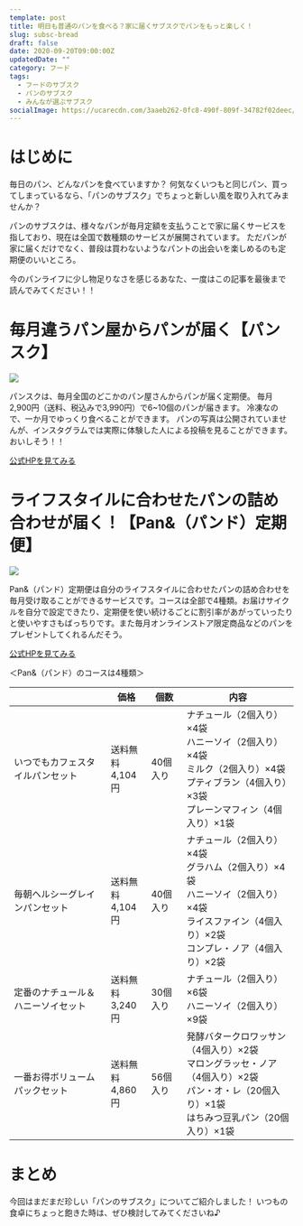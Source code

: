 ```yaml
---
template: post
title: 明日も普通のパンを食べる？家に届くサブスクでパンをもっと楽しく！ 
slug: subsc-bread
draft: false
date: 2020-09-20T09:00:00Z
updatedDate: ""
category: フード
tags:
  - フードのサブスク
  - パンのサブスク
  - みんなが選ぶサブスク
socialImage: https://ucarecdn.com/3aaeb262-0fc8-490f-809f-34782f02deec/
---
```


# はじめに

毎日のパン、どんなパンを食べていますか？
何気なくいつもと同じパン、買ってしまっているなら、「パンのサブスク」でちょっと新しい風を取り入れてみませんか？

パンのサブスクは、様々なパンが毎月定額を支払うことで家に届くサービスを指しており、現在は全国で数種類のサービスが展開されています。
ただパンが家に届くだけでなく、普段は買わないようなパントの出会いを楽しめるのも定期便のいいところ。

今のパンライフに少し物足りなさを感じるあなた、一度はこの記事を最後まで読んでみてください！！

# 毎月違うパン屋からパンが届く【パンスク】
![](https://ucarecdn.com/6cd1417a-c15f-400d-80ee-cafaa5fc6608/)


パンスクは、毎月全国のどこかのパン屋さんからパンが届く定期便。
毎月2,900円（送料、税込みで3,990円）で6~10個のパンが届きます。
冷凍なので、一か月でゆっくり食べることができます。
パンの写真は公開されていませんが、インスタグラムでは実際に体験した人による投稿を見ることができます。
おいしそう！！

[公式HPを見てみる](https://pansuku.com/)

# ライフスタイルに合わせたパンの詰め合わせが届く！【Pan&（パンド）定期便】

![](https://ucarecdn.com/61e4c5c6-5851-4340-a54c-dadfa83ffd79/)

Pan&（パンド）定期便は自分のライフスタイルに合わせたパンの詰め合わせを毎月受け取ることができるサービスです。コースは全部で4種類。お届けサイクルを自分で設定できたり、定期便を使い続けるごとに割引率があがっていったりと使いやすさもばっちりです。また毎月オンラインストア限定商品などのパンをプレゼントしてくれるんだそう。

[公式HPを見てみる](https://stylebread.com/pand/)


＜Pan&（パンド）のコースは4種類＞

|  | 価格 | 個数 | 内容 |
| --- | --- | --- | --- |
| いつでもカフェスタイルパンセット | 送料無料<br>4,104円 | 40個入り | ナチュール（2個入り）×4袋<br>ハニーソイ（2個入り）×4袋<br>ミルク（2個入り）×4袋<br>プティブラン（4個入り）×3袋<br>プレーンマフィン（4個入り）×1袋 |
| 毎朝ヘルシーグレインパンセット | 送料無料<br>4,104円 | 40個入り | ナチュール（2個入り）×4袋<br>グラハム（2個入り）×4袋<br>ハニーソイ（2個入り）×4袋<br>ライスファイン（4個入り）×2袋<br>コンプレ・ノア（4個入り）×2袋 |
| 定番のナチュール＆ハニーソイセット | 送料無料<br>3,240円 | 30個入り | ナチュール（2個入り）×6袋<br>ハニーソイ（2個入り）×9袋 |
| 一番お得ボリュームパックセット | 送料無料<br>4,860円 | 56個入り | 発酵バタークロワッサン（4個入り）×2袋<br>マロングラッセ・ノア（4個入り）×2袋<br>パン・オ・レ（20個入り）×1袋<br>はちみつ豆乳パン（20個入り）×1袋 |

# まとめ
今回はまだまだ珍しい「パンのサブスク」についてご紹介しました！
いつもの食卓にちょっと飽きた時は、ぜひ検討してみてくださいね♪

